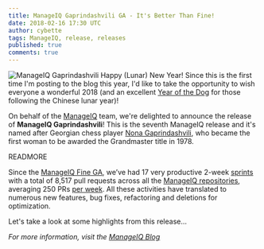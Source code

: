 ```yaml
---
title: ManageIQ Gaprindashvili GA - It's Better Than Fine!
date: 2018-02-16 17:30 UTC
author: cybette
tags: ManageIQ, release, releases
published: true
comments: true
---
```


![ManageIQ Gaprindashvili](blog/manageiq_gaprindashvili_release.png) Happy (Lunar) New Year! Since this is the first time I'm posting to the blog this year, I'd like to take the opportunity to wish everyone a wonderful 2018 (and an excellent [Year of the Dog](https://chinesenewyear2018.com/) for those following the Chinese lunar year)!

On behalf of the [ManageIQ](http://manageiq.org/) team, we're delighted to announce the release of **ManageIQ Gaprindashvili**! This is the seventh ManageIQ release and it's named after Georgian chess player [Nona Gaprindashvili](https://en.wikipedia.org/wiki/Nona_Gaprindashvili), who became the first woman to be awarded the Grandmaster title in 1978.

READMORE

Since the [ManageIQ Fine GA](/blog/2017/05/manageiq-fine-ga-announcement/), we’ve had 17 very productive 2-week [sprints](https://www.youtube.com/watch?v=QgSq7_RGOOI&list=PLQAAGwo9CYO-SEH9SW7IEwDF6-IzlB_mx) with a total of 8,517 pull requests across all the [ManageIQ repositories](https://github.com/manageiq/), averaging 250 PRs [per week](http://manageiq.org/blog/tags/LWIMIQ/). All these activities have translated to numerous new features, bug fixes, refactoring and deletions for optimization.

Let's take a look at some highlights from this release...

*For more information, visit the [ManageIQ Blog](http://manageiq.org/blog/2018/01/manageiq-gaprindashvili-ga-announcement/)*
